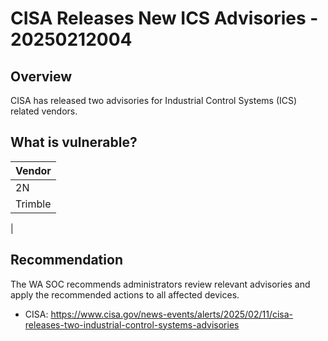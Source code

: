 # CISA Releases New ICS Advisories - 20250212004

## Overview

CISA has released two advisories for Industrial Control Systems (ICS) related vendors.

## What is vulnerable?

| Vendor             |
| ------------------ |
| 2N                 |
| Trimble            |
| 

## Recommendation

The WA SOC recommends administrators review relevant advisories and apply the recommended actions to all affected devices.

- CISA: <https://www.cisa.gov/news-events/alerts/2025/02/11/cisa-releases-two-industrial-control-systems-advisories>
